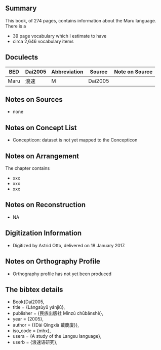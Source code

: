 ## Summary

This book, of 274 pages, contains information about the Maru language. 
There is a
* 39 page vocabulary 
which I estimate to have 
* circa 2,646 vocabulary items

## Doculects

BED | Dai2005 | Abbreviation | Source | Note on Source
--- | --- | --- | --- | ---
Maru | 浪速 | M | Dai2005 | 

## Notes on Sources

* none 

## Notes on Concept List

* Concepticon: dataset is not yet mapped to the Concepticon

## Notes on Arrangement

The chapter contains

* xxx
* xxx
* xxx 

## Notes on Reconstruction

* NA

## Digitization Information

* Digitized by Astrid Otto, delivered on 18 January 2017.

## Notes on Orthography Profile

* Orthography profile has not yet been produced

## The bibtex details
* Book{Dai2005,
* title     = {Làngsùyǔ yánjiū},
* publisher = {民族出版社 Mínzú chūbǎnshè},
* year      = {2005},
* author    = {{Dài Qìngxià 戴慶廈}},
* iso_code  = {mhx},
* usera     = {A study of the Langsu language},
* userb     = {浪速语研究},
